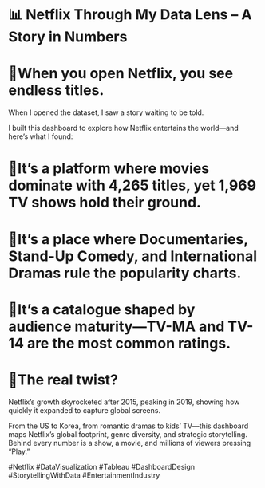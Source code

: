 # **📊 Netflix Through My Data Lens – A Story in Numbers**


# 🔺When you open Netflix, you see endless titles.
When I opened the dataset, I saw a story waiting to be told.

I built this dashboard to explore how Netflix entertains the world—and here’s what I found:

# 🔺**It’s a platform where movies dominate with 4,265 titles, yet 1,969 TV shows hold their ground.**
# 🔺**It’s a place where Documentaries, Stand-Up Comedy, and International Dramas rule the popularity charts.**
# 🔺**It’s a catalogue shaped by audience maturity—TV-MA and TV-14 are the most common ratings.**

# **🎯The real twist?**
Netflix’s growth skyrocketed after 2015, peaking in 2019, showing how quickly it expanded to capture global screens.

From the US to Korea, from romantic dramas to kids’ TV—this dashboard maps Netflix’s global footprint, genre diversity, and strategic storytelling.
Behind every number is a show, a movie, and millions of viewers pressing “Play.”

#Netflix #DataVisualization #Tableau #DashboardDesign #StorytellingWithData #EntertainmentIndustry

